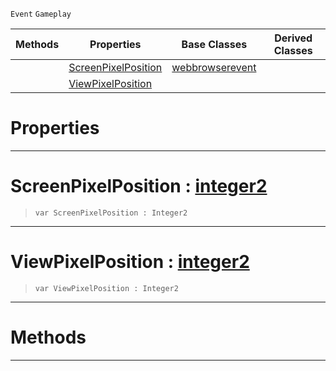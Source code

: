  `Event` `Gameplay`



|Methods|Properties|Base Classes|Derived Classes|
|---|---|---|---|
| |[ ScreenPixelPosition](https://github.com/ZilchEngine/ZilchDocs/blob/master/code_reference/class_reference/webbrowserpointqueryevent.markdown#screenpixelposition-zero)|[webbrowserevent](https://github.com/ZilchEngine/ZilchDocs/blob/master/code_reference/class_reference/webbrowserevent.markdown)| |
| |[ ViewPixelPosition](https://github.com/ZilchEngine/ZilchDocs/blob/master/code_reference/class_reference/webbrowserpointqueryevent.markdown#viewpixelposition-zilch-e)| | |


 #  Properties


---  
 #  ScreenPixelPosition : [integer2](https://github.com/ZilchEngine/ZilchDocs/blob/master/code_reference/nada_base_types/integer2.markdown)

> 
> ``` lang=cpp, name=Nada
> var ScreenPixelPosition : Integer2


---  
 #  ViewPixelPosition : [integer2](https://github.com/ZilchEngine/ZilchDocs/blob/master/code_reference/nada_base_types/integer2.markdown)

> 
> ``` lang=cpp, name=Nada
> var ViewPixelPosition : Integer2


---  
 #  Methods


---  
 

 